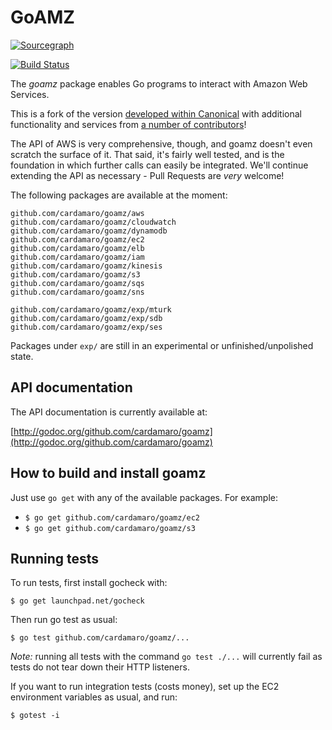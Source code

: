 # GoAMZ

[![Sourcegraph](https://sourcegraph.com/github.com/cardamaro/goamz/-/badge.svg)](https://sourcegraph.com/github.com/cardamaro/goamz?badge)

[![Build Status](https://travis-ci.org/cardamaro/goamz.png?branch=master)](https://travis-ci.org/cardamaro/goamz)

The _goamz_ package enables Go programs to interact with Amazon Web Services.

This is a fork of the version [developed within Canonical](https://wiki.ubuntu.com/goamz) with additional functionality and services from [a number of contributors](https://github.com/cardamaro/goamz/contributors)!

The API of AWS is very comprehensive, though, and goamz doesn't even scratch the surface of it. That said, it's fairly well tested, and is the foundation in which further calls can easily be integrated. We'll continue extending the API as necessary - Pull Requests are _very_ welcome!

The following packages are available at the moment:

```
github.com/cardamaro/goamz/aws
github.com/cardamaro/goamz/cloudwatch
github.com/cardamaro/goamz/dynamodb
github.com/cardamaro/goamz/ec2
github.com/cardamaro/goamz/elb
github.com/cardamaro/goamz/iam
github.com/cardamaro/goamz/kinesis
github.com/cardamaro/goamz/s3
github.com/cardamaro/goamz/sqs
github.com/cardamaro/goamz/sns

github.com/cardamaro/goamz/exp/mturk
github.com/cardamaro/goamz/exp/sdb
github.com/cardamaro/goamz/exp/ses
```

Packages under `exp/` are still in an experimental or unfinished/unpolished state.

## API documentation

The API documentation is currently available at:

[http://godoc.org/github.com/cardamaro/goamz](http://godoc.org/github.com/cardamaro/goamz)

## How to build and install goamz

Just use `go get` with any of the available packages. For example:

* `$ go get github.com/cardamaro/goamz/ec2`
* `$ go get github.com/cardamaro/goamz/s3`

## Running tests

To run tests, first install gocheck with:

`$ go get launchpad.net/gocheck`

Then run go test as usual:

`$ go test github.com/cardamaro/goamz/...`

_Note:_ running all tests with the command `go test ./...` will currently fail as tests do not tear down their HTTP listeners.

If you want to run integration tests (costs money), set up the EC2 environment variables as usual, and run:

`$ gotest -i`
